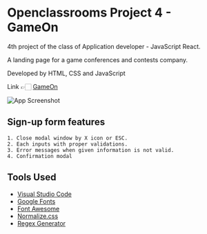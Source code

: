 # Openclassrooms Project 4 - GameOn

4th project of the class of Application developer - JavaScript React.

A landing page for a game conferences and contests company.

Developed by HTML, CSS and JavaScript

Link 👉🏻 [GameOn](soun1005.github.io/op-p4_gameon/)

![App Screenshot](https://github.com/soun1005/op-p4_GameOn/blob/presentation.jpeg)

## Sign-up form features

    1. Close modal window by X icon or ESC.
    2. Each inputs with proper validations.
    3. Error messages when given information is not valid.
    4. Confirmation modal

## Tools Used

- [Visual Studio Code](https://code.visualstudio.com/)
- [Google Fonts](https://fonts.google.com/about)
- [Font Awesome](https://fontawesome.com/)
- [Normalize.css](https://necolas.github.io/normalize.css/)
- [Regex Generator](https://regex-generator.olafneumann.org/)
